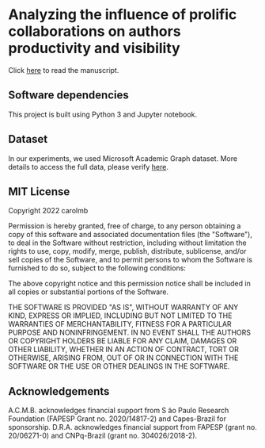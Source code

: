 # Analyzing the influence of prolific collaborations on authors productivity and visibility

Click [here](https://arxiv.org/abs/2112.06607) to read the manuscript.

## Software dependencies

This project is built using Python 3 and Jupyter notebook.

## Dataset 

In our experiments, we used Microsoft Academic Graph dataset. More details to access the full data, please verify [here](https://www.microsoft.com/en-us/research/project/microsoft-academic-graph/).

## MIT License

Copyright 2022 carolmb

Permission is hereby granted, free of charge, to any person obtaining a copy of this software and associated documentation files (the "Software"), to deal in the Software without restriction, including without limitation the rights to use, copy, modify, merge, publish, distribute, sublicense, and/or sell copies of the Software, and to permit persons to whom the Software is furnished to do so, subject to the following conditions:

The above copyright notice and this permission notice shall be included in all copies or substantial portions of the Software.

THE SOFTWARE IS PROVIDED "AS IS", WITHOUT WARRANTY OF ANY KIND, EXPRESS OR IMPLIED, INCLUDING BUT NOT LIMITED TO THE WARRANTIES OF MERCHANTABILITY, FITNESS FOR A PARTICULAR PURPOSE AND NONINFRINGEMENT. IN NO EVENT SHALL THE AUTHORS OR COPYRIGHT HOLDERS BE LIABLE FOR ANY CLAIM, DAMAGES OR OTHER LIABILITY, WHETHER IN AN ACTION OF CONTRACT, TORT OR OTHERWISE, ARISING FROM, OUT OF OR IN CONNECTION WITH THE SOFTWARE OR THE USE OR OTHER DEALINGS IN THE SOFTWARE.

## Acknowledgements

A.C.M.B. acknowledges financial support from S ̃ao Paulo Research Foundation (FAPESP Grant no. 2020/14817-2) and Capes-Brazil for sponsorship. D.R.A. acknowledges financial support from FAPESP (grant no. 20/06271-0) and CNPq-Brazil (grant no. 304026/2018-2).